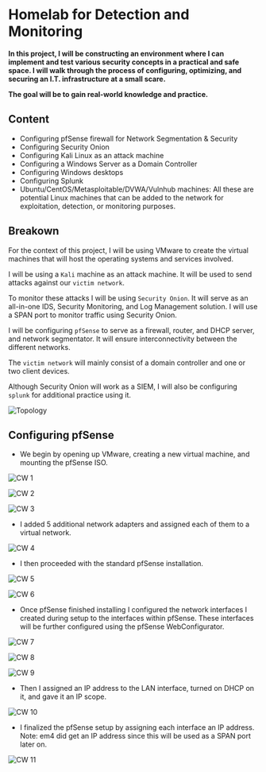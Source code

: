 # Homelab for Detection and Monitoring


<b> In this project, I will be constructing an environment where I can implement and test various security concepts in a practical and safe space. I will walk through the process of configuring, optimizing, and securing an I.T. infrastructure at a small scare. </b>


<b> The goal will be to gain real-world knowledge and practice. </b>

## Content

* Configuring pfSense firewall for Network Segmentation & Security
* Configuring Security Onion
* Configuring Kali Linux as an attack machine
* Configuring a Windows Server as a Domain Controller
* Configuring Windows desktops
* Configuring Splunk
* Ubuntu/CentOS/Metasploitable/DVWA/Vulnhub machines: All these are potential Linux machines that can be added to the network for exploitation, detection, or monitoring purposes.

## Breakown

For the context of this project, I will be using VMware to create the virtual machines that will host the operating systems and services involved.

I will be using a `Kali` machine as an attack machine. It will be used to send attacks against our `victim network`. 

To monitor these attacks I will be using `Security Onion`. It will serve as an all-in-one IDS, Security Monitoring, and Log Management solution. I will use a SPAN port to monitor traffic using Security Onion.

I will be configuring `pfSense` to serve as a firewall, router, and DHCP server, and network segmentator. It will ensure interconnectivity between the different networks.

The `victim network` will mainly consist of a domain controller and one or two client devices.

Although Security Onion will work as a SIEM, I will also be configuring `splunk` for additional practice using it.

![Topology](https://github.com/royzen01/HL_Detection_and_Monitoring/assets/13005742/0b241074-ebd4-4226-8dc9-41c66a6ea9ed)


## Configuring pfSense

* We begin by opening up VMware, creating a new virtual machine, and mounting the pfSense ISO.

![CW 1](https://github.com/royzen01/HL_Detection_and_Monitoring/assets/13005742/b327b480-84c5-4df3-a709-1fc0a8db3b87)

![CW 2](https://github.com/royzen01/HL_Detection_and_Monitoring/assets/13005742/c1c8eeba-f12f-445d-8874-4e3a10f4d212)

![CW 3](https://github.com/royzen01/HL_Detection_and_Monitoring/assets/13005742/65315a54-8afc-4b47-8c49-848046a0afc5)

* I added 5 additional network adapters and assigned each of them to a virtual network.

![CW 4](https://github.com/royzen01/HL_Detection_and_Monitoring/assets/13005742/e79040c8-d24f-4209-b65a-804914c32dbf)

* I then proceeded with the standard pfSense installation.

![CW 5](https://github.com/royzen01/HL_Detection_and_Monitoring/assets/13005742/39d70efd-a555-49fa-9cd4-77f5cf55ad35)

![CW 6](https://github.com/royzen01/HL_Detection_and_Monitoring/assets/13005742/0f426fbf-d755-49da-8139-a6edafdffc46)

* Once pfSense finished installing I configured the network interfaces I created during setup to the interfaces within pfSense. These interfaces will be further configured using the pfSense WebConfigurator.

![CW 7](https://github.com/royzen01/HL_Detection_and_Monitoring/assets/13005742/aaaf9543-c500-4035-8ba3-4c6a36fa9c01)

![CW 8](https://github.com/royzen01/HL_Detection_and_Monitoring/assets/13005742/af50c5e8-8f75-42fc-93c5-8871a198dc4d)

![CW 9](https://github.com/royzen01/HL_Detection_and_Monitoring/assets/13005742/e27200b5-b2f0-4e92-a980-b26b67925097)

* Then I assigned an IP address to the LAN interface, turned on DHCP on it, and gave it an IP scope.

![CW 10](https://github.com/royzen01/HL_Detection_and_Monitoring/assets/13005742/9be75d75-873f-49d2-8b25-4b4793ab1c22)

* I finalized the pfSense setup by assigning each interface an IP address. Note: em4 did get an IP address since this will be used as a SPAN port later on.

![CW 11](https://github.com/royzen01/HL_Detection_and_Monitoring/assets/13005742/762464df-ea03-457b-9278-09908b02911c)







